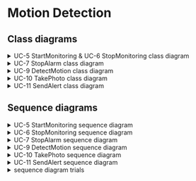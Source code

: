 # Motion Detection

## Class diagrams

<details>
<summary>UC-5 StartMonitoring & UC-6 StopMonitoring class diagram</summary>
</br>

![class_UC5_6](diagram/UC-5_6_class.jpg)

</details>

<details>
<summary>UC-7 StopAlarm class diagram</summary>
</br>

![class_UC_7](diagram/UC-7_stop_alarm_class.jpg)

</details>

<details>
<summary>UC-9 DetectMotion class diagram</summary>
</br>

</details>

<details>
<summary>UC-10 TakePhoto class diagram</summary>
</br>

</details>

<details>
<summary>UC-11 SendAlert class diagram</summary>
</br>

</details>

## Sequence diagrams

<details>
<summary>UC-5 StartMonitoring sequence diagram</summary>
</br>

![sdUC-5](diagram/UC-5_start_monitoring_sequence.jpg)

</details>

<details>
<summary>UC-6 StopMonitoring sequence diagram</summary>
</br>

![sdUC-6](diagram/UC-6_stop_monitoring_sequence.jpg)

</details>

<details>
<summary>UC-7 StopAlarm sequence diagram</summary>
</br>

![sdUC-7](diagram/UC-7_stop_alarm_sequence.jpg)

</details>

<details>
<summary>UC-9 DetectMotion sequence diagram</summary>
</br>

![sdUC-5](diagram/UC-9_MotionDetection_0.png)

</details>

<details>
<summary>UC-10 TakePhoto sequence diagram</summary>
</br>

![sdUC-5](diagram/UC-10_TakePhoto_0.png)

</details>

<details>
<summary>UC-11 SendAlert sequence diagram</summary>
</br>

![sdUC-5](diagram/UC-11_SendAlert_0.png)

</details>

<details>
<summary>sequence diagram trials</summary>
</br>

이전 커밋의 UC-5 sequence diagram. MotionDetector가 camera를 시작하는 동시에 user에게 카메라의 시작을 알려주기도 했으나 MotionDetector는 user에게 알려주는 기능까지 할 필요없다고 판단, 높아지는 coupling을 감수하고 더 나은 cohesion을 얻도록 수정된 diagram에서는 Notifier에게 알려주는 기능을 위임함.

![trial_UC5](diagram/UC-5_start_monitoring_sequence_trial.jpg)

이전 커밋의 UC-6 sequence diagram. UC-5와 마찬가지로 MotionDetector에서 카메라를 종료하면 user에게 알려주는 기능을 Notifier에게 위임하도록 수정함.

![trial_UC6](diagram/UC-6_stop_monitoring_sequence_trial.jpg)

이전 커밋의 UC-7 sequence diagram.

![trial_UC7](diagram/UC-7_stop_alarm_sequence_trial.jpg)

</details>
